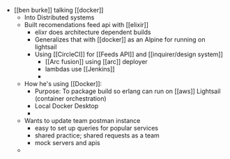 - [[ben burke]] talking [[docker]]
	- Into Distributed systems
	- Built recomendations feed api with [[elixir]]
		- elixr does architecture dependent builds
		- Generalizes that with [[docker]] as an Alpine for running on lightsail
		- Using [[CircleCI]] for [[Feeds API]] and [[inquirer/design system]]
			- [[Arc fusion]] using [[arc]] deployer
			- lambdas use [[Jenkins]]
			-
	- How he's using [[Docker]]:
		- Purpose: To package build so erlang can run on [[aws]] Lightsail (container orchestration)
		- Local Docker Desktop
		-
	- Wants to update team postman instance
		- easy to set up queries for popular services
		- shared practice; shared requests as a team
		- mock servers and apis
	-